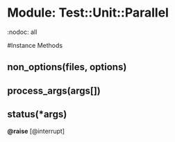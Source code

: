 # Module: Test::Unit::Parallel
    

:nodoc: all



#Instance Methods
## non_options(files, options) [](#method-i-non_options)

## process_args(args[]) [](#method-i-process_args)

## status(*args) [](#method-i-status)

**@raise** [@interrupt] 

